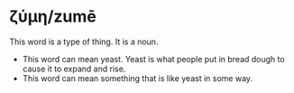 # ζύμη/zumē
This word is a type of thing. It is a noun.
* This word can mean yeast. Yeast is what people put in bread dough to cause it to expand and rise.
* This word can mean something that is like yeast in some way. 
